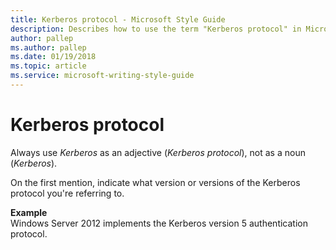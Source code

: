 ```yaml
---
title: Kerberos protocol - Microsoft Style Guide
description: Describes how to use the term "Kerberos protocol" in Microsoft content.
author: pallep
ms.author: pallep
ms.date: 01/19/2018
ms.topic: article
ms.service: microsoft-writing-style-guide
---
```


# Kerberos protocol

Always use *Kerberos* as an adjective (*Kerberos protocol*), not as a noun (*Kerberos*).

On the first mention, indicate what version or versions of the Kerberos protocol you're referring to. 

**Example**  
Windows Server 2012 implements the Kerberos version 5 authentication protocol.
